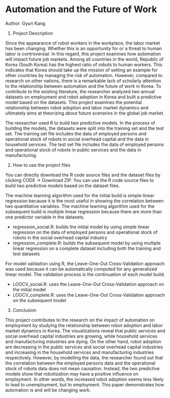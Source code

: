 # Automation and the Future of Work
Author: Gyuri Kang

1. Project Description

Since the appearance of robot workers in the workplace, the labor market has been changing. Whether this is an opportunity for or a threat to human labor is controversial. In this regard, this project examines how automation will impact future job markets. Among all countries in the world, Republic of Korea (South Korea) has the highest ratio of robots to human workers. This indicates that Korea should take up the mission of setting an example for other countries by managing the risk of automation. However, compared to research on other nations, there is a remarkable lack of scholarly attention to the relationship between automation and the future of work in Korea. To contribute to the existing literature, the researcher analyzed two annual datasets on employment and robot adoption in Korea and built a predictive model based on the datasets. This project examines the potential relationship between robot adoption and labor market dynamics and ultimately aims at theorizing about future scenarios in the global job market.

The researcher used R to build two predictive models. In the process of building the models, the datasets were split into the training set and the test set. The training set file includes the data of employed persons and operational stock of robots in social overhead capital and the data in household services. The test set file includes the data of employed persons and operational stock of robots in public services and the data in manufacturing.

2. How to use the project files

You can directly download the R code source files and the dataset files by clicking CODE -> Download ZIP.
You can use the R code source files to build two predictive models based on the dataset files.

The machine learning algorithm used for the initial build is simple linear regression because it is the most useful in showing the correlation between two quantitative variables. The machine learning algorithm used for the subsequent build is multiple linear regression because there are more than one predictor variable in the datasets.
  - regression_social.R: builds the initial model by using simple linear regression on the data of employed persons and operational stock of robots in the social overhead capital industry
  - regression_complete.R: builds the subsequent model by using multiple linear regression on a complete dataset including both the training and test datasets

For model validation using R, the Leave-One-Out Cross-Validation approach was used because it can be automatically computed for any generalized linear model. The validation process is the continuation of each model build.
  - LOOCV_social.R: uses the Leave-One-Out Cross-Validation approach on the initial model
  - LOOCV_complete.R: uses the Leave-One-Out Cross-Validation approach on the subsequent model

3. Conclusion

This project contributes to the research on the impact of automation on employment by studying the relationship between robot adoption and labor market dynamics in Korea. The visualizations reveal that public services and social overhead capital industries are growing, while household services and manufacturing industries are dying. On the other hand, robot adoption are decreasing in the public services and social overhead capital industries and increasing in the household services and manufacturing industries respectively. However, by modelling the data, the researcher found out that the correlation between the employed persons data and the operational stock of robots data does not mean causation. Instead, the two predictive models show that robotization may have a positive influence on employment. In other words, the increased robot adoption seems less likely to lead to unemployment, but to employment. This paper demonstrates how automation is and will be changing work.
